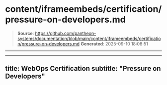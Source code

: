 # content/iframeembeds/certification/pressure-on-developers.md

> **Source**: https://github.com/pantheon-systems/documentation/blob/main/content/iframeembeds/certification/pressure-on-developers.md
> **Generated**: 2025-09-10 18:08:51

---

---
title: WebOps Certification
subtitle: "Pressure on Developers"
---

<Partial file="certification-guide/pressure-on-developers.md" />
